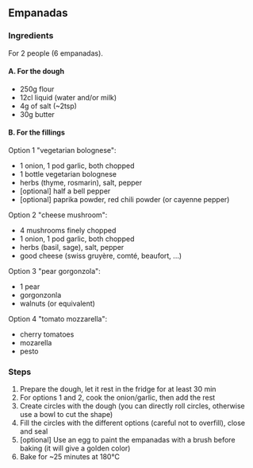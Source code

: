 ## Empanadas



### Ingredients

For 2 people (6 empanadas).

#### A. For the dough

- 250g flour
- 12cl liquid (water and/or milk)
- 4g of salt (~2tsp)
- 30g butter


#### B. For the fillings

Option 1 "vegetarian bolognese":

- 1 onion, 1 pod garlic, both chopped
- 1 bottle vegetarian bolognese
- herbs (thyme, rosmarin), salt, pepper
- [optional] half a bell pepper
- [optional] paprika powder, red chili powder (or cayenne pepper)

Option 2 "cheese mushroom":

- 4 mushrooms finely chopped
- 1 onion, 1 pod garlic, both chopped
- herbs (basil, sage), salt, pepper
- good cheese (swiss gruyère, comté, beaufort, ...)

Option 3 "pear gorgonzola":

- 1 pear
- gorgonzonla
- walnuts (or equivalent)

Option 4 "tomato mozzarella":

- cherry tomatoes
- mozarella
- pesto


### Steps

1. Prepare the dough, let it rest in the fridge for at least 30 min
2. For options 1 and 2, cook the onion/garlic, then add the rest
3. Create circles with the dough (you can directly roll circles, otherwise use a bowl to cut the shape)
4. Fill the circles with the different options (careful not to overfill), close and seal
5. [optional] Use an egg to paint the empanadas with a brush before baking (it will give a golden color)
6. Bake for ~25 minutes at 180°C

